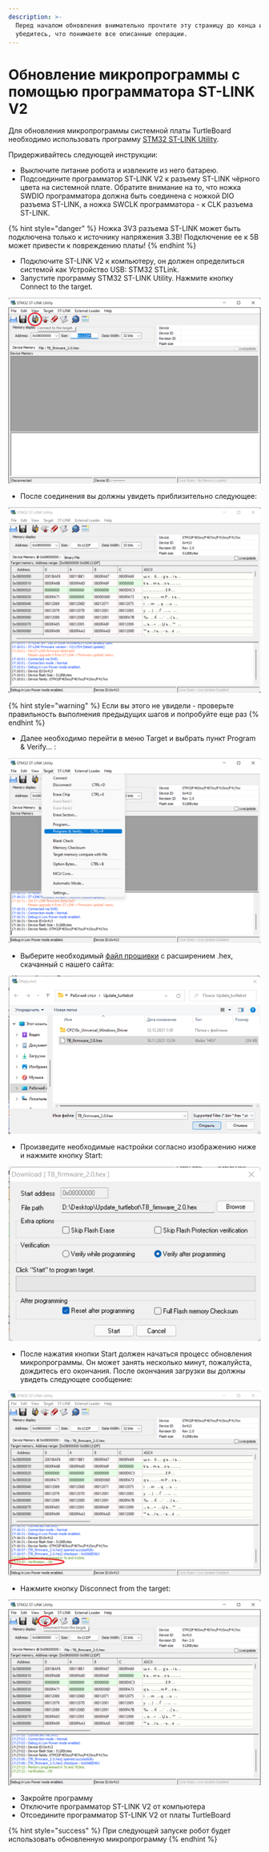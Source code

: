 ```yaml
---
description: >-
  Перед началом обновления внимательно прочтите эту страницу до конца и
  убедитесь, что понимаете все описанные операции.
---
```


# Обновление микропрограммы с помощью программатора ST-LINK V2

Для обновления микропрограммы системной платы TurtleBoard необходимо использовать программу [STM32 ST-LINK Utility](https://disk.yandex.ru/d/uAxKXwjx0JnMrg).&#x20;

Придерживайтесь следующей инструкции:

* Выключите питание робота и извлеките из него батарею.&#x20;
* Подсоедините программатор ST-LINK V2 к разъему ST-LINK чёрного цвета на системной плате. Обратите внимание на то, что ножка SWDIO программатора должна быть соединена с ножкой DIO разъема ST-LINK, а ножка SWCLK программатора - к CLK разъема ST-LINK.&#x20;

{% hint style="danger" %}
Ножка 3V3 разъема ST-LINK может быть подключена только к источнику напряжения 3.3В! Подключение ее к 5В может привести к повреждению платы!
{% endhint %}

* Подключите ST-LINK V2 к компьютеру, он должен определиться системой как Устройство USB: STM32 STLink.
* Запустите программу STM32 ST-LINK Utility. Нажмите кнопку Connect to the target.

![](<../../.gitbook/assets/1 (1).png>)

* После соединения вы должны увидеть приблизительно следующее:

![](../../.gitbook/assets/2.png)

{% hint style="warning" %}
Если вы этого не увидели - проверьте правильность выполнения предыдущих шагов и попробуйте еще раз
{% endhint %}

* Далее необходимо перейти в меню Target и выбрать пункт Program & Verify... :

![](../../.gitbook/assets/3.png)

* Выберите необходимый [файл прошивки](https://disk.yandex.ru/d/eov3wiMFHE8zFw) с расширением .hex, скачанный с нашего сайта:

![](<../../.gitbook/assets/4 (1).png>)

* Произведите необходимые настройки согласно изображению ниже и нажмите кнопку Start:

![](<../../.gitbook/assets/5 (1).png>)

* После нажатия кнопки Start должен начаться процесс обновления микропрограммы. Он может занять несколько минут, пожалуйста, дождитесь его окончания. После окончания загрузки вы должны увидеть следующее сообщение:

![](../../.gitbook/assets/6.png)

* Нажмите кнопку Disconnect from the target:

![](../../.gitbook/assets/7.png)

* Закройте программу
* Отключите программатор ST-LINK V2 от компьютера
* Отсоедините программатор ST-LINK V2 от платы TurtleBoard

{% hint style="success" %}
При следующей запуске робот будет использовать обновленную микропрограмму
{% endhint %}
